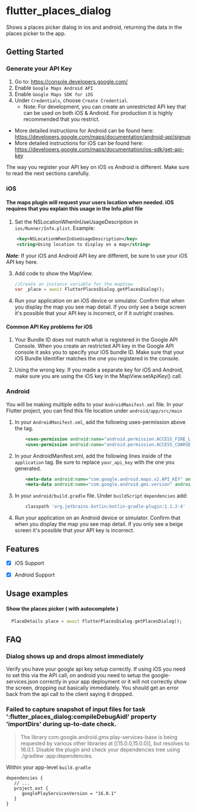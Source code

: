 # flutter_places_dialog

Shows a places picker dialog in ios and android, returning
the data in the places picker to the app.

## Getting Started

### Generate your API Key

1. Go to: https://console.developers.google.com/
2. Enable `Google Maps Android API`
3. Enable `Google Maps SDK for iOS`
4. Under `Credentials`, choose `Create Credential`.
   - Note: For development, you can create an unrestricted API key that can be used on both iOS & Android.
   For production it is highly recommended that you restrict.

- More detailed instructions for Android can be found here: https://developers.google.com/maps/documentation/android-api/signup
- More detailed instructions for iOS can be found here: https://developers.google.com/maps/documentation/ios-sdk/get-api-key

 The way you register your API key on iOS vs Android is different. Make sure to read the next sections carefully.

### iOS
#### The maps plugin will request your users location when needed. iOS requires that you explain this usage in the Info.plist file
 1.  Set the NSLocationWhenInUseUsageDescription in `ios/Runner/Info.plist`. Example:
```xml
    <key>NSLocationWhenInUseUsageDescription</key>
    <string>Using location to display on a map</string>
```

 ***Note***: If your iOS and Android API key are different, be sure to use your iOS API key here.

 3. Add code to show the MapView.
    ```dart
    //Create an instance variable for the mapView
    var _place = await FlutterPlacesDialog.getPlacesDialog();


    ```

  4. Run your application on an iOS device or simulator.
  Confirm that when you display the map you see map detail.
  If you only see a beige screen it's possible that your API key is incorrect, or if it outright crashes.

  #### Common API Key problems for iOS
  1. Your Bundle ID does not match what is registered in the Google API Console.
 When you create an restricted API key in the Google API console it asks you to specify your iOS bundle ID.
 Make sure that your iOS Bundle Identifier matches the one you registered in the console.

 2. Using the wrong key. If you made a separate key for iOS and Android,
 make sure you are using the iOS key in the MapView.setApiKey() call.

### Android

You will be making multiple edits to your `AndroidManifest.xml` file. In your Flutter project, you can
find this file location under `android/app/src/main`

1. In your `AndroidManifest.xml`, add the following uses-permission above the <application> tag.
    ```xml
        <uses-permission android:name="android.permission.ACCESS_FINE_LOCATION"/>
        <uses-permission android:name="android.permission.ACCESS_COARSE_LOCATION"/>
    ```
2. In your AndroidManifest.xml, add the following lines inside of the `application` tag. Be sure to replace `your_api_key` with the one you generated.
    ```xml
        <meta-data android:name="com.google.android.maps.v2.API_KEY" android:value="your_api_key"/>
        <meta-data android:name="com.google.android.gms.version" android:value="@integer/google_play_services_version"/>
    ```
4. In your `android/build.gradle` file. Under `buildScript` `dependencies` add:
    ```groovy
        classpath 'org.jetbrains.kotlin:kotlin-gradle-plugin:1.1.2-4'
    ```

5. Run your application on an Android device or simulator.
     Confirm that when you display the map you see map detail.
     If you only see a beige screen it's possible that your API key is incorrect.


## Features

- [X] iOS Support
- [X] Android Support


## Usage examples

#### Show the places picker ( with autocomplete )
```dart
  PlaceDetails place = await FlutterPlacesDialog.getPlacesDialog();
```
## FAQ
### Dialog shows up and drops almost immediately

Verify you have your google api key setup correctly.  If using iOS
you need to set this via the API call, on android you need
to setup the google-services.json correctly in your app
deployment or it will not correctly show the screen, dropping
out basically immediately.  You should get an error back from the
api call to the client saying it dropped.

### Failed to capture snapshot of input files for task ':flutter_places_dialog:compileDebugAidl' property 'importDirs' during up-to-date check.
> The library com.google.android.gms:play-services-base is being requested by various other libraries at [[15.0.0,15.0.0]], but resolves to 16.0.1. Disable the plugin and check your dependencies tree using ./gradlew :app:dependencies.

Within your app-level `build.gradle`

```
dependencies {
   // ...
   project.ext {
      googlePlayServicesVersion = "16.0.1"
   }
}
```
